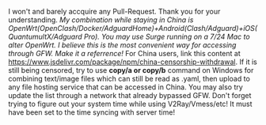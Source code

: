 I won't and barely accquire any Pull-Request. Thank you for your understanding.
*My combination while staying in China is OpenWrt(OpenClash/Docker/AdguardHome)+Android(Clash/Adguard)+iOS(QuantumultX/Adguard Pro). You may use Surge running on a 7/24 Mac to alter OpenWrt. I believe this is the most convenient way for accessing through GFW. Make it a referrence!*
For China users, link this content at https://www.jsdelivr.com/package/npm/china-censorship-withdrawal. If it is still being censored, try to use **copy/a or copy/b** command on Windows for combining text/image files which can still be read as .yaml, then upload to any file hosting service that can be accessed in China. You may also try update the list through a network that already bypassed GFW.
Don't forget trying to figure out your system time while using V2Ray/Vmess/etc! It must have been set to the time syncing with server time!
